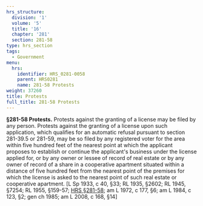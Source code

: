 ```yaml
---
hrs_structure:
  division: '1'
  volume: '5'
  title: '16'
  chapter: '281'
  section: 281-58
type: hrs_section
tags:
  - Government
menu:
  hrs:
    identifier: HRS_0281-0058
    parent: HRS0281
    name: 281-58 Protests
weight: 37260
title: Protests
full_title: 281-58 Protests
---
```

**§281-58 Protests.** Protests against the granting of a license may be filed by any person. Protests against the granting of a license upon such application, which qualifies for an automatic refusal pursuant to section 281-39.5 or 281-59, may be so filed by any registered voter for the area within five hundred feet of the nearest point at which the applicant proposes to establish or continue the applicant's business under the license applied for, or by any owner or lessee of record of real estate or by any owner of record of a share in a cooperative apartment situated within a distance of five hundred feet from the nearest point of the premises for which the license is asked to the nearest point of such real estate or cooperative apartment. [L Sp 1933, c 40, §33; RL 1935, §2602; RL 1945, §7254; RL 1955, §159-57; [HRS §281-58](/title-16/chapter-281/section-281-58/); am L 1972, c 177, §6; am L 1984, c 123, §2; gen ch 1985; am L 2008, c 168, §14]